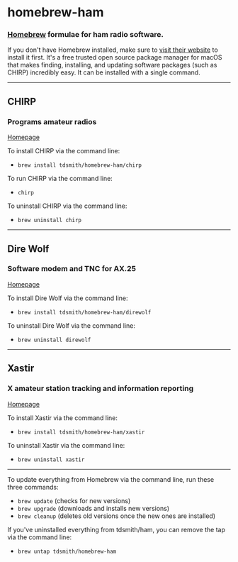 # homebrew-ham

### [Homebrew](https://brew.sh/) formulae for ham radio software.

If you don't have Homebrew installed, make sure to [visit their website](https://brew.sh) to install it first. It's a free trusted open source package manager for macOS that makes finding, installing, and updating software packages (such as CHIRP) incredibly easy. It can be installed with a single command.

---

## CHIRP

### Programs amateur radios

[Homepage](http://chirp.danplanet.com/projects/chirp/wiki/Home)

To install CHIRP via the command line:
* `brew install tdsmith/homebrew-ham/chirp`

To run CHIRP via the command line:
* `chirp`

To uninstall CHIRP via the command line:
* `brew uninstall chirp`

---

## Dire Wolf

### Software modem and TNC for AX.25

[Homepage](https://github.com/wb2osz/direwolf)

To install Dire Wolf via the command line:
* `brew install tdsmith/homebrew-ham/direwolf`

To uninstall Dire Wolf via the command line:
* `brew uninstall direwolf`

---

## Xastir

### X amateur station tracking and information reporting

[Homepage](http://www.xastir.org/)

To install Xastir via the command line:
* `brew install tdsmith/homebrew-ham/xastir`

To uninstall Xastir via the command line:
* `brew uninstall xastir`

---

To update everything from Homebrew via the command line, run these three commands:
* `brew update` (checks for new versions)
* `brew upgrade` (downloads and installs new versions)
* `brew cleanup` (deletes old versions once the new ones are installed)

If you've uninstalled everything from tdsmith/ham, you can remove the tap via the command line:
* `brew untap tdsmith/homebrew-ham`